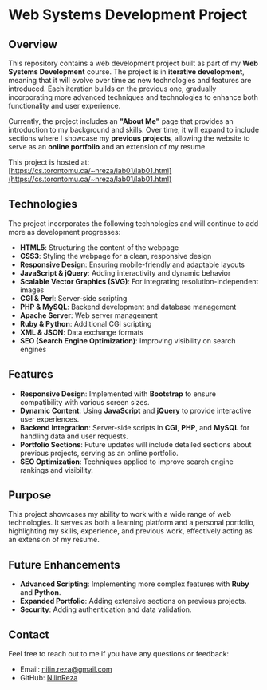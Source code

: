 # Web Systems Development Project

## Overview

This repository contains a web development project built as part of my **Web Systems Development** course. The project is in **iterative development**, meaning that it will evolve over time as new technologies and features are introduced. Each iteration builds on the previous one, gradually incorporating more advanced techniques and technologies to enhance both functionality and user experience.

Currently, the project includes an **"About Me"** page that provides an introduction to my background and skills. Over time, it will expand to include sections where I showcase my **previous projects**, allowing the website to serve as an **online portfolio** and an extension of my resume.

This project is hosted at:  
[https://cs.torontomu.ca/~nreza/lab01/lab01.html](https://cs.torontomu.ca/~nreza/lab01/lab01.html)

## Technologies

The project incorporates the following technologies and will continue to add more as development progresses:

- **HTML5**: Structuring the content of the webpage
- **CSS3**: Styling the webpage for a clean, responsive design
- **Responsive Design**: Ensuring mobile-friendly and adaptable layouts
- **JavaScript & jQuery**: Adding interactivity and dynamic behavior
- **Scalable Vector Graphics (SVG)**: For integrating resolution-independent images
- **CGI & Perl**: Server-side scripting
- **PHP & MySQL**: Backend development and database management
- **Apache Server**: Web server management
- **Ruby & Python**: Additional CGI scripting
- **XML & JSON**: Data exchange formats
- **SEO (Search Engine Optimization)**: Improving visibility on search engines

## Features

- **Responsive Design**: Implemented with **Bootstrap** to ensure compatibility with various screen sizes.
- **Dynamic Content**: Using **JavaScript** and **jQuery** to provide interactive user experiences.
- **Backend Integration**: Server-side scripts in **CGI**, **PHP**, and **MySQL** for handling data and user requests.
- **Portfolio Sections**: Future updates will include detailed sections about previous projects, serving as an online portfolio.
- **SEO Optimization**: Techniques applied to improve search engine rankings and visibility.

## Purpose

This project showcases my ability to work with a wide range of web technologies. It serves as both a learning platform and a personal portfolio, highlighting my skills, experience, and previous work, effectively acting as an extension of my resume.

## Future Enhancements

- **Advanced Scripting**: Implementing more complex features with **Ruby** and **Python**.
- **Expanded Portfolio**: Adding extensive sections on previous projects.
- **Security**: Adding authentication and data validation.

## Contact

Feel free to reach out to me if you have any questions or feedback:

- Email: nilin.reza@gmail.com
- GitHub: [NilinReza](https://github.com/NilinReza)
